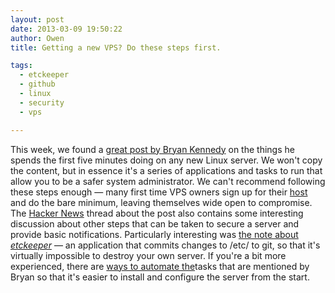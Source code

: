```yaml
---
layout: post
date: 2013-03-09 19:50:22
author: Owen
title: Getting a new VPS? Do these steps first.

tags:
  - etckeeper
  - github
  - linux
  - security
  - vps

---
```


This week, we found a [great post by Bryan Kennedy](http://plusbryan.com/my-first-5-minutes-on-a-server-or-essential-security-for-linux-servers) on the things he spends the first five minutes doing on any new Linux server. We won't copy the content, but in essence it's a series of applications and tasks to run that allow you to be a safer system administrator.
We can't recommend following these steps enough &mdash; many first time VPS owners sign up for their [host](http://iwantmyname.com/features/domains/web-hosting) and do the bare minimum, leaving themselves wide open to compromise. The [Hacker News](http://news.ycombinator.com/item?id=5316093) thread about the post also contains some interesting discussion about other steps that can be taken to secure a server and provide basic notifications. Particularly interesting was [the note about _etckeeper_](http://news.ycombinator.com/item?id=5316539) &mdash; an application that commits changes to /etc/ to git, so that it's virtually impossible to destroy your own server.
If you're a bit more experienced, there are [ways to automate the](http://practicalops.com/my-first-5-minutes-on-a-server.html)tasks that are mentioned by Bryan so that it's easier to install and configure the server from the start.
